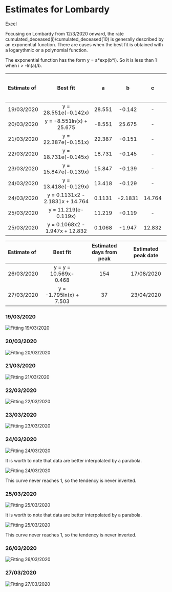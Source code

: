 # Estimates for Lombardy


[Excel](COVID-19_lombardia.xlsx)

Focusing on Lombardy from 12/3/2020 onward, the rate cumulated_deceased(i)/cumulated_deceased(10) is generally described by an exponential function. There are cases when the best fit is obtained with a logarythmic or a polynomial function.

The exponential function has the form y = a\*exp(b\*i). So it is less than 1 when i > -ln(a)/b. 

|Estimate of|Best fit|a|b|c|R2|Estimated days from peak|Estimated peak date|
|:---------|:---:|:---:|:---:|:---:|:---:|:---:|:---:|
|19/03/2020|y = 28.551e(-0.142x)|28.551|-0.142|-|0.9383|24|02/04/2020|
|20/03/2020|y = -8.551ln(x) + 25.675|-8.551|25.675|-|0.9887|18|28/03/2020|
|21/03/2020|y = 22.387e(-0.151x)|22.387|-0.151|-|0.9792|21|01/04/2020|
|22/03/2020|y = 18.731e(-0.145x)|18.731|-0.145|-|0.9749|20|01/04/2020|
|23/03/2020|y = 15.847e(-0.139x)|15.847|-0.139|-|0.9608|20|02/04/2020|
|24/03/2020|y = 13.418e(-0.129x)|13.418|-0.129|-|0.9389|20|03/04/2020|
|24/03/2020|y = 0.1131x2 - 2.1831x + 14.764|0.1131|-2.1831|14.764|0.9686|n.a.|n.a.|
|25/03/2020|y = 11.219(e-0.119x)|11.219|-0.119|-|0.9258|20|04/04/2020|
|25/03/2020|y = 0.1068x2 - 1.947x + 12.832|0.1068|-1.947|12.832|0.9526|n.a.|n.a.|


|Estimate of|Best fit|Estimated days from peak|Estimated peak date|
|:------|:---:|:---:|:---:|
|26/03/2020|y = y = 10.569x-0.468|154|17/08/2020|
|27/03/2020|y = -1.795ln(x) + 7.503|37|23/04/2020|


### 19/03/2020

![Fitting 19/03/2020](lombardia_j10_20200319_exp.png)

### 20/03/2020

![Fitting 20/03/2020](lombardia_j10_20200320_log.png)

### 21/03/2020

![Fitting 21/03/2020](lombardia_j10_20200321_exp.png)

### 22/03/2020

![Fitting 22/03/2020](lombardia_j10_20200322_exp.png)

### 23/03/2020

![Fitting 23/03/2020](lombardia_j10_20200323_exp.png)

### 24/03/2020

![Fitting 24/03/2020](lombardia_j10_20200324_exp.png)


It is worth to note that data are better interpolated by a parabola.

![Fitting 24/03/2020](lombardia_j10_20200324_x2.png)

This curve never reaches 1, so the tendency is never inverted.

### 25/03/2020

![Fitting 25/03/2020](lombardia_j10_20200325_exp.png)


It is worth to note that data are better interpolated by a parabola.

![Fitting 25/03/2020](lombardia_j10_20200325_x2.png)

This curve never reaches 1, so the tendency is never inverted.

### 26/03/2020

![Fitting 26/03/2020](lombardia_j10_20200326_xa.png)

### 27/03/2020

![Fitting 27/03/2020](lombardia_j10_20200327_xa.png)



